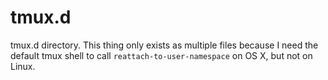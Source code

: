 # tmux.d

tmux.d directory. This thing only exists as multiple files because 
I need the default tmux shell to call `reattach-to-user-namespace` on OS X,
but not on Linux.
